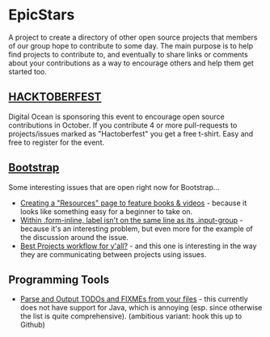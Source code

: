 # EpicStars
A project to create a directory of other open source projects that members of our group hope to contribute to some day. The main purpose is to help find projects to contribute to, and eventually to share links or comments about your contributions as a way to encourage others and help them get started too.

## [HACKTOBERFEST](https://hacktoberfest.digitalocean.com)
Digital Ocean is sponsoring this event to encourage open source contributions in October. If you contribute 4 or more pull-requests to projects/issues marked as "Hactoberfest" you get a free t-shirt. Easy and free to register for the event.

## [Bootstrap](https://github.com/twbs/bootstrap)
Some interesting issues that are open right now for Bootstrap...
* [Creating a "Resources" page to feature books & videos](https://github.com/twbs/bootstrap/issues/20772) - because it looks like something easy for a beginner to take on.
* [Within .form-inline, label isn't on the same line as its .input-group](https://github.com/twbs/bootstrap/issues/20752) - because it's an interesting problem, but even more for the example of the discussion around the issue.
* [Best Projects workflow for y'all?](https://github.com/twbs/bootstrap/issues/20721) - and this one is interesting in the way they are communicating between projects using issues.

## Programming Tools
* [Parse and Output TODOs and FIXMEs from your files](https://github.com/pgilad/leasot) - this currently does not have support for Java, which is annoying (esp. since otherwise the list is quite comprehensive). (ambitious variant: hook this up to Github)
